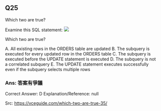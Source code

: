 ## Q25

Which two are true?

Examine this SQL statement:
![](img/i025-1.png)

Which two are true?

A. All existing rows in the ORDERS table are updated
B. The subquery is executed for every updated row in the ORDERS table
C. The subquery is executed before the UPDATE statement is executed
D. The subquery is not a correlated subquery
E. The UPDATE statement executes successfully even if the subquery selects multiple rows

### Ans:    **答案有爭議**

Correct Answer: D
Explanation/Reference: null

Src: https://vceguide.com/which-two-are-true-35/